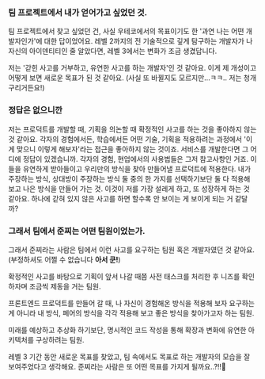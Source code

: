 ### 팀 프로젝트에서 내가 얻어가고 싶었던 것.

팀 프로젝트에서 찾고 싶었던 건, 사실 우테코에서의 목표이기도 한 '과연 나는 어떤 개발자인가'에 대한 답이었어요. 레벨 2까지의 전 기술적으로 깊게 탐구하는 개발자가 나 자신의 아이덴티티인 줄 알았다면, 레벨 3에서는 변화가 조금 생겼답니다.

저는 '갇힌 사고를 거부하고, 유연한 사고를 하는 개발자'인 것 같아요. 이게 제 개성이고 어떻게 보면 새로운 목표가 된 것 같아요. (사실 또 바뀔지도 모르지만...ㅋㅋ.. 저는 청개구리거든요!)

### 정답은 없으니깐

저는 프로덕트를 개발할 때, 기획을 의논할 때 확정적인 사고를 하는 것을 좋아하지 않는 것 같아요. 각자의 경험에서든, 학습에서든 어떤 기술, 기획을 적용하려는 과정에서 '이게 맞으니 이렇게 해보자'라는 접근을 좋아하지 않는 것이죠. 서비스를 개발한다면 그 어디에 정답이 있겠습니까. 각자의 경험, 현업에서의 사용법들은 그저 참고사항인 거죠. 이들을 유연하게 받아들이고 우리만의 방식을 찾아 만들어낼 프로덕트에 적용한다. 내가 주장하는 방식, 상대방이 주장하는 방식 둘 중의 한 가지를 선택하기보단 둘 다 적용해 보고 나은 방식을 만들어 가는 것. 이것이 저를 가장 설레게 하고, 또 성장하게 하는 것 같아요. 하나에 갇혀 있지 않은 사고를 하면 할수록 안 보이는 게 보이게 되는 거 같달까?

### 그래서 팀에서 준찌는 어떤 팀원이었는가.

그래서 준찌라는 사람은 팀에서 이런 사고를 요구하는 팀원 혹은 개발자였던 것 같아요. (부정하셔도 어쩔 수 없습니다 **아서 쿤!**)

확정적인 사고를 바탕으로 기획이 앞서 나갈 때쯤 사전 태스크를 처리한 후 니즈를 확인하자며 조금씩 제동을 거는 팀원.

프론트엔드 프로덕트를 만들어 갈 때, 나 자신이 경험해온 방식을 적용해 보자 요구하는 게 아니라 내 방식, 페어의 방식을 각각 적용해 보고 좋은 방식을 찾아가고자 하는 팀원.

미래를 예상하고 추상화 하기보단, 명시적인 코드 작성을 통해 확장과 변화에 유연한 아키텍처를 구상하려는 팀원.

레벨 3 기간 동안 새로운 목표를 찾았고, 팀 속에서도 목표로 하는 개발자의 모습을 잘 보여주었다고 생각해요. 준찌라는 사람은 또 어떤 목표를 가지게 될까요..?!!👻
